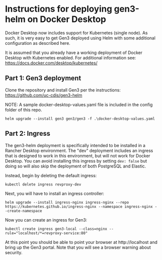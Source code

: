 # Instructions for deploying gen3-helm on Docker Desktop
Docker Desktop now includes support for Kubernetes (single node). As such, it is very easy to get Gen3 deployed using Helm with some additional configuration as described here.

It is assumed that you already have a working deployment of Docker Desktop with Kubernetes enabled. For additional information see: https://docs.docker.com/desktop/kubernetes/

## Part 1: Gen3 deployment
Clone the repository and install Gen3 per the instructions: https://github.com/uc-cdis/gen3-helm

NOTE: A sample docker-desktop-values.yaml file is included in the config folder of this repo.
```
helm upgrade --install gen3 gen3/gen3 -f .\docker-desktop-values.yaml
```

## Part 2: Ingress
The gen3-helm deployment is specifically intended to be installed in a Rancher Desktop environment. The "dev" deployment includes an ingress that is designed to work in this environment, but will not work for Docker Desktop. You can avoid installing this ingress by setting `dev: false` but doing so will also skip the deployment of both PostgreSQL and Elastic.

Instead, begin by deleting the default ingress:
```
kubectl delete ingress revproxy-dev
```
Next, you will have to install an ingress controller:
```
helm upgrade --install ingress-nginx ingress-nginx --repo https://kubernetes.github.io/ingress-nginx --namespace ingress-nginx --create-namespace
```
Now you can create an ingress for Gen3:
```
kubectl create ingress gen3-local --class=nginx --rule="localhost/*=revproxy-service:80"
```
At this point you should be able to point your browser at http://localhost and bring up the Gen3 portal. Note that you will see a browser warning about security.